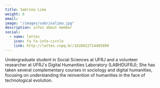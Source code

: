```yaml
---
title: Sabrina Lima
weight: 6
email:
image: "/images/sabrinalima.jpg"
description: infos about member
social:
  - name: lattes
    icon: fa fa-info-circle
    link: http://lattes.cnpq.br/1628822714405899
---
```


Undergraduate student in Social Sciences at UFRJ and a volunteer researcher at UFRJ's Digital Humanities Laboratory (LABHDUFRJ); She has taken several complementary courses in sociology and digital humanities, focusing on understanding the reinvention of humanities in the face of technological evolution.
